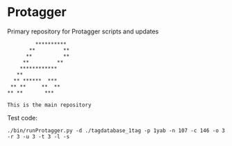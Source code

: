 # Protagger
Primary repository for Protagger scripts and updates

```
         **********
       **         **
      **          **
     **         **
    ************
   **
  ** ******  ***
 ** **     **  **
** **       ***

This is the main repository
```

Test code:

```
./bin/runProtagger.py -d ./tagdatabase_1tag -p 1yab -n 107 -c 146 -o 3 -r 3 -u 3 -t 3 -l -s

```
